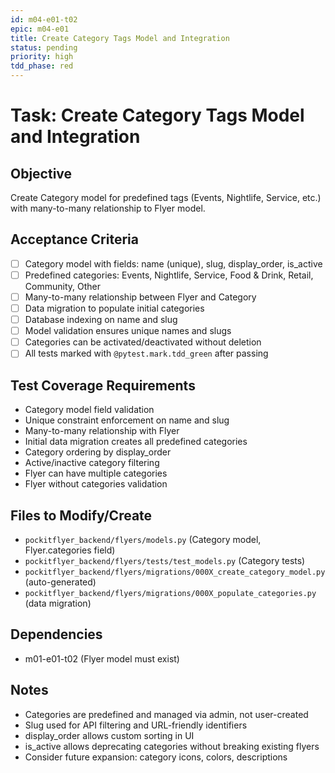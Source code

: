 ```yaml
---
id: m04-e01-t02
epic: m04-e01
title: Create Category Tags Model and Integration
status: pending
priority: high
tdd_phase: red
---
```


# Task: Create Category Tags Model and Integration

## Objective
Create Category model for predefined tags (Events, Nightlife, Service, etc.) with many-to-many relationship to Flyer model.

## Acceptance Criteria
- [ ] Category model with fields: name (unique), slug, display_order, is_active
- [ ] Predefined categories: Events, Nightlife, Service, Food & Drink, Retail, Community, Other
- [ ] Many-to-many relationship between Flyer and Category
- [ ] Data migration to populate initial categories
- [ ] Database indexing on name and slug
- [ ] Model validation ensures unique names and slugs
- [ ] Categories can be activated/deactivated without deletion
- [ ] All tests marked with `@pytest.mark.tdd_green` after passing

## Test Coverage Requirements
- Category model field validation
- Unique constraint enforcement on name and slug
- Many-to-many relationship with Flyer
- Initial data migration creates all predefined categories
- Category ordering by display_order
- Active/inactive category filtering
- Flyer can have multiple categories
- Flyer without categories validation

## Files to Modify/Create
- `pockitflyer_backend/flyers/models.py` (Category model, Flyer.categories field)
- `pockitflyer_backend/flyers/tests/test_models.py` (Category tests)
- `pockitflyer_backend/flyers/migrations/000X_create_category_model.py` (auto-generated)
- `pockitflyer_backend/flyers/migrations/000X_populate_categories.py` (data migration)

## Dependencies
- m01-e01-t02 (Flyer model must exist)

## Notes
- Categories are predefined and managed via admin, not user-created
- Slug used for API filtering and URL-friendly identifiers
- display_order allows custom sorting in UI
- is_active allows deprecating categories without breaking existing flyers
- Consider future expansion: category icons, colors, descriptions
